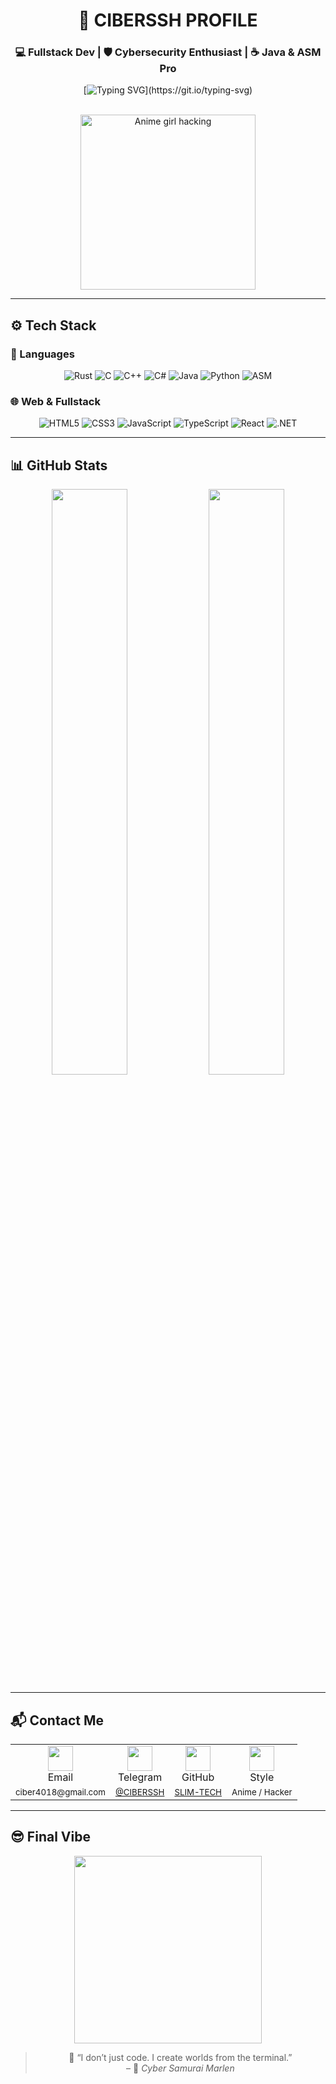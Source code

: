 <h1 align="center">🌸 CIBERSSH PROFILE</h1>

<h3 align="center">💻 Fullstack Dev | 🛡 Cybersecurity Enthusiast | ☕ Java & ASM Pro</h3>

<div align="center">

[![Typing SVG](https://readme-typing-svg.demolab.com?font=Fira+Code&weight=500&size=24&duration=3500&pause=1000&color=FF61A6&center=true&vCenter=true&width=700&lines=Hello!+I'm+Marlen+aka+CIBERSSH!;I+code+in+Java%2C+Python%2C+ASM%2C+Rust%2C+C%2B%2B...;Hacker+by+passion%2C+Dev+by+choice.;Welcome+to+my+anime+tech+world!)](https://git.io/typing-svg)

<br>

<img src="https://media.tenor.com/aW9H7qvWy10AAAAC/anime-hacker.gif" width="280" alt="Anime girl hacking">

</div>

---

## ⚙️ Tech Stack

### 🧠 Languages

<div align="center">

![Rust](https://img.shields.io/badge/Rust-000000?style=for-the-badge&logo=rust&logoColor=white)
![C](https://img.shields.io/badge/C-A8B9CC?style=for-the-badge&logo=c&logoColor=black)
![C++](https://img.shields.io/badge/C++-00599C?style=for-the-badge&logo=c%2B%2B&logoColor=white)
![C#](https://img.shields.io/badge/C%23-239120?style=for-the-badge&logo=c-sharp&logoColor=white)
![Java](https://img.shields.io/badge/Java-ED8B00?style=for-the-badge&logo=java&logoColor=white)
![Python](https://img.shields.io/badge/Python-3776AB?style=for-the-badge&logo=python&logoColor=white)
![ASM](https://img.shields.io/badge/Assembly-6E4C13?style=for-the-badge&logo=gnuassembly&logoColor=white)

</div>

### 🌐 Web & Fullstack

<div align="center">

![HTML5](https://img.shields.io/badge/HTML5-E34F26?style=for-the-badge&logo=html5&logoColor=white)
![CSS3](https://img.shields.io/badge/CSS3-1572B6?style=for-the-badge&logo=css3&logoColor=white)
![JavaScript](https://img.shields.io/badge/JavaScript-F7DF1E?style=for-the-badge&logo=javascript&logoColor=black)
![TypeScript](https://img.shields.io/badge/TypeScript-3178C6?style=for-the-badge&logo=typescript&logoColor=white)
![React](https://img.shields.io/badge/React-61DAFB?style=for-the-badge&logo=react&logoColor=black)
![.NET](https://img.shields.io/badge/.NET-512BD4?style=for-the-badge&logo=dotnet&logoColor=white)

</div>

---

## 📊 GitHub Stats

<div align="center">

<img src="https://github-readme-stats.vercel.app/api?username=SLIM-TECH&show_icons=true&theme=tokyonight&hide_border=true" width="49%"/>
<img src="https://github-readme-stats.vercel.app/api/top-langs/?username=SLIM-TECH&layout=compact&theme=tokyonight&hide_border=true" width="49%"/>

</div>

---

## 📬 Contact Me

<div align="center">

<table>
<tr>
  <td align="center"><img src="https://cdn-icons-png.flaticon.com/512/732/732200.png" width="40"/><br>Email</td>
  <td align="center"><img src="https://cdn-icons-png.flaticon.com/512/2111/2111646.png" width="40"/><br>Telegram</td>
  <td align="center"><img src="https://cdn-icons-png.flaticon.com/512/733/733553.png" width="40"/><br>GitHub</td>
  <td align="center"><img src="https://i.imgur.com/42c05ece-185e-4521-84c6-6e68fe28a572.png" width="40"/><br>Style</td>
</tr>
<tr>
  <td align="center"><sub>ciber4018@gmail.com</sub></td>
  <td align="center"><sub><a href="https://t.me/CIBERSSH">@CIBERSSH</a></sub></td>
  <td align="center"><sub><a href="https://github.com/SLIM-TECH">SLIM-TECH</a></sub></td>
  <td align="center"><sub>Anime / Hacker</sub></td>
</tr>
</table>

</div>

---

## 😎 Final Vibe

<div align="center">

<img src="https://media.tenor.com/5nN1MvFVu8gAAAAC/anime-girl-coding.gif" width="300"><br>

> 💬 “I don’t just code. I create worlds from the terminal.”  
> – 🧠 *Cyber Samurai Marlen*

</div>
